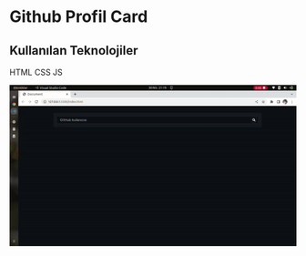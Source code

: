 <h1>Github Profil Card</h1>
<h2>Kullanılan Teknolojiler</h2>
<p>HTML CSS JS</p>
<img src="/images/gitCard.gif">
